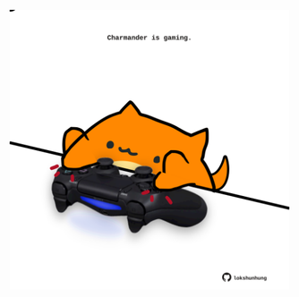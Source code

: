 <!-- built at 01/11/2025, 17:00:30 UTC -->
<p align="center">
  <img width="500" height="500" src="./ReadmeImage.svg">
</p>
